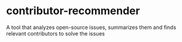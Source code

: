 # contributor-recommender
A tool that analyzes open-source issues, summarizes them and finds relevant contributors to solve the issues
